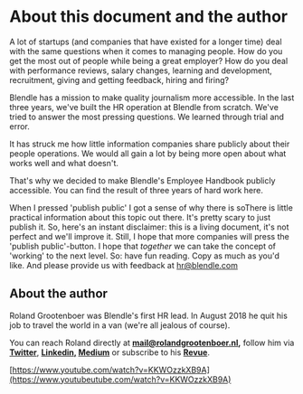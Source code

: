 # About this document and the author

A lot of startups (and companies that have existed for a longer time) deal with the same questions when it comes to managing people. How do you get the most out of people while being a great employer? How do you deal with performance reviews, salary changes, learning and development, recruitment, giving and getting feedback, hiring and firing?

Blendle has a mission to make quality journalism more accessible. In the last three years, we've built the HR operation at Blendle from scratch. We've tried to answer the most pressing questions. We learned through trial and error.

It has struck me how little information companies share publicly about their people operations. We would all gain a lot by being more open about what works well and what doesn't.

That's why we decided to make Blendle's Employee Handbook publicly accessible. You can find the result of three years of hard work here.

When I pressed 'publish public' I got a sense of why there is soThere is little practical information about this topic out there. It's pretty scary to just publish it. So, here's an instant disclaimer: this is a living document, it's not perfect and we'll improve it. Still, I hope that more companies will press the 'publish public'-button. I hope that *together* we can take the concept of 'working' to the next level. So: have fun reading. Copy as much as you'd like. And please provide us with feedback at hr@blendle.com

## About the author

Roland Grootenboer was Blendle's first HR lead. In August 2018 he quit his job to travel the world in a van (we're all jealous of course). 

You can reach Roland directly at **mail@rolandgrootenboer.nl,** follow him via [**Twitter**](https://twitter.com/rmgrootenboer), **[Linkedin,](https://www.linkedin.com/in/rolandgrootenboer/) [Medium](https://medium.com/@rologrootenboer)** or subscribe to his **[Revue](https://www.getrevue.co/profile/rolandgrootenboer)**.

[https://www.youtube.com/watch?v=KKWOzzkXB9A](https://www.youtubeutube.com/watch?v=KKWOzzkXB9A)
